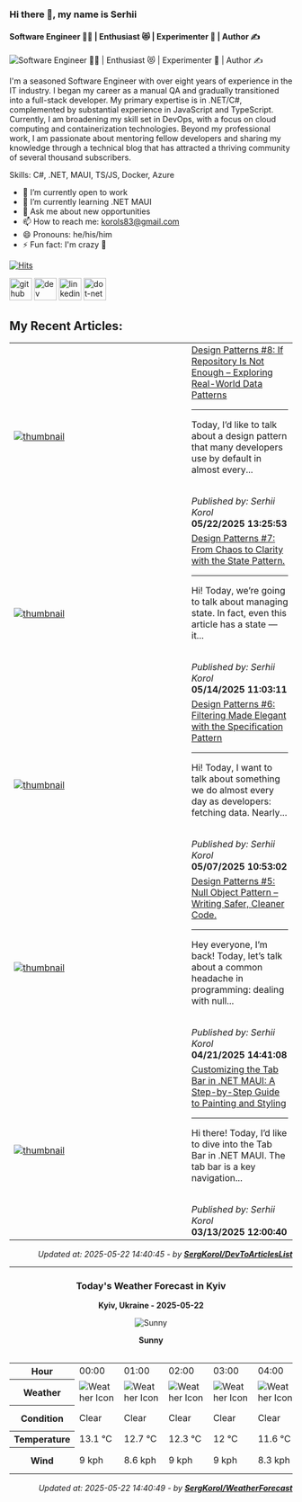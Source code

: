 ### Hi there 👋, my name is Serhii
#### Software Engineer 🧑‍💻 | Enthusiast 😻 | Experimenter 🧪 | Author ✍️
![Software Engineer 🧑‍💻 | Enthusiast 😻 | Experimenter 🧪 | Author ✍️](http://dartfordwaffler.co.uk/wp-content/uploads/2021/03/buy-me-a-beer.jpg)

I'm a seasoned Software Engineer with over eight years of
experience in the IT industry. I began my career as a manual QA
and gradually transitioned into a full-stack developer. My primary
expertise is in .NET/C#, complemented by substantial experience in
JavaScript and TypeScript. Currently, I am broadening my skill set in
DevOps, with a focus on cloud computing and containerization
technologies. Beyond my professional work, I am passionate about
mentoring fellow developers and sharing my knowledge through a
technical blog that has attracted a thriving community of several
thousand subscribers.

Skills: C#,  .NET, MAUI, TS/JS, Docker, Azure

- 🔭 I’m currently open to work 
- 🌱 I’m currently learning .NET MAUI 
- 💬 Ask me about new opportunities 
- 📫 How to reach me: korols83@gmail.com 
- 😄 Pronouns: he/his/him 
- ⚡ Fun fact: I'm crazy 🤪

[![Hits](https://hits.sh/github.com/SergKorol/hits.svg)](https://hits.sh/github.com/SergKorol/hits/)

[<img src='https://cdn.jsdelivr.net/npm/simple-icons@3.0.1/icons/github.svg' alt='github' height='40'>](https://github.com/https://github.com/SergKorol)  [<img src='https://cdn.jsdelivr.net/npm/simple-icons@3.0.1/icons/dev-dot-to.svg' alt='dev' height='40'>](https://dev.to/https://dev.to/serhii_korol_ab7776c50dba)  [<img src='https://cdn.jsdelivr.net/npm/simple-icons@3.0.1/icons/linkedin.svg' alt='linkedin' height='40'>](https://www.linkedin.com/in/https://www.linkedin.com/in/serhii-k-b04303132//)  [<img src='https://cdn.jsdelivr.net/npm/simple-icons@3.0.1/icons/dot-net.svg' alt='dot-net' height='40'>](https://dev.to/t/dotnet)  


<h2>My Recent Articles:</h2>

<table>
        <tr>
<td width="300px"><a href="https://dev.to/serhii_korol_ab7776c50dba/design-patterns-8-if-repository-is-not-enough-exploring-real-world-data-patterns-lh9"><img src="https://media2.dev.to/dynamic/image/width=1000,height=420,fit=cover,gravity=auto,format=auto/https%3A%2F%2Fdev-to-uploads.s3.amazonaws.com%2Fuploads%2Farticles%2F7yhzjtv3ynd7bm0i17pf.png" alt="thumbnail"></a></td>
<td><a href="https://dev.to/serhii_korol_ab7776c50dba/design-patterns-8-if-repository-is-not-enough-exploring-real-world-data-patterns-lh9">Design Patterns #8: If Repository Is Not Enough – Exploring Real-World Data Patterns</a><hr><p>Today, I’d like to talk about a design pattern that many developers use by default in almost every...</p><br><i>Published by: Serhii Korol</i><br><b>05/22/2025 13:25:53</b></td>
</tr>
<tr>
<td width="300px"><a href="https://dev.to/serhii_korol_ab7776c50dba/design-patterns-7-from-chaos-to-clarity-with-the-state-pattern-48gh"><img src="https://media2.dev.to/dynamic/image/width=1000,height=420,fit=cover,gravity=auto,format=auto/https%3A%2F%2Fdev-to-uploads.s3.amazonaws.com%2Fuploads%2Farticles%2F37jmojzh37fnluqux8ia.jpeg" alt="thumbnail"></a></td>
<td><a href="https://dev.to/serhii_korol_ab7776c50dba/design-patterns-7-from-chaos-to-clarity-with-the-state-pattern-48gh">Design Patterns #7: From Chaos to Clarity with the State Pattern.</a><hr><p>Hi! Today, we’re going to talk about managing state. In fact, even this article has a state — it...</p><br><i>Published by: Serhii Korol</i><br><b>05/14/2025 11:03:11</b></td>
</tr>
<tr>
<td width="300px"><a href="https://dev.to/serhii_korol_ab7776c50dba/design-patterns-6-filtering-made-elegant-with-the-specification-pattern-2ee8"><img src="https://media2.dev.to/dynamic/image/width=1000,height=420,fit=cover,gravity=auto,format=auto/https%3A%2F%2Fdev-to-uploads.s3.amazonaws.com%2Fuploads%2Farticles%2F0m7xrelezf1v9ygvqvnk.png" alt="thumbnail"></a></td>
<td><a href="https://dev.to/serhii_korol_ab7776c50dba/design-patterns-6-filtering-made-elegant-with-the-specification-pattern-2ee8">Design Patterns #6: Filtering Made Elegant with the Specification Pattern</a><hr><p>Hi! Today, I want to talk about something we do almost every day as developers: fetching data. Nearly...</p><br><i>Published by: Serhii Korol</i><br><b>05/07/2025 10:53:02</b></td>
</tr>
<tr>
<td width="300px"><a href="https://dev.to/serhii_korol_ab7776c50dba/design-patterns-5-null-object-pattern-writing-safer-cleaner-code-ebl"><img src="https://media2.dev.to/dynamic/image/width=1000,height=420,fit=cover,gravity=auto,format=auto/https%3A%2F%2Fdev-to-uploads.s3.amazonaws.com%2Fuploads%2Farticles%2Fvp56pacg0y87te02vnxm.png" alt="thumbnail"></a></td>
<td><a href="https://dev.to/serhii_korol_ab7776c50dba/design-patterns-5-null-object-pattern-writing-safer-cleaner-code-ebl">Design Patterns #5: Null Object Pattern – Writing Safer, Cleaner Code.</a><hr><p>Hey everyone, I’m back! Today, let’s talk about a common headache in programming: dealing with null...</p><br><i>Published by: Serhii Korol</i><br><b>04/21/2025 14:41:08</b></td>
</tr>
<tr>
<td width="300px"><a href="https://dev.to/serhii_korol_ab7776c50dba/customizing-the-tab-bar-in-net-maui-a-step-by-step-guide-to-painting-and-styling-4g7c"><img src="https://media2.dev.to/dynamic/image/width=1000,height=420,fit=cover,gravity=auto,format=auto/https%3A%2F%2Fdev-to-uploads.s3.amazonaws.com%2Fuploads%2Farticles%2F4o9yt0lex24uaw0sddqz.png" alt="thumbnail"></a></td>
<td><a href="https://dev.to/serhii_korol_ab7776c50dba/customizing-the-tab-bar-in-net-maui-a-step-by-step-guide-to-painting-and-styling-4g7c">Customizing the Tab Bar in .NET MAUI: A Step-by-Step Guide to Painting and Styling</a><hr><p>Hi there! Today, I’d like to dive into the Tab Bar in .NET MAUI. The tab bar is a key navigation...</p><br><i>Published by: Serhii Korol</i><br><b>03/13/2025 12:00:40</b></td>
</tr>

</table>

<div align="right">

<i>Updated at: 2025-05-22 14:40:45 - by <b>[SergKorol/DevToArticlesList](https://github.com/SergKorol/DevToArticlesList)</b></i>

</div>

<hr>
<div align="center">
<h3>Today's Weather Forecast in Kyiv</h3>

<b>Kyiv, Ukraine - 2025-05-22</b>

<img src="https://cdn.weatherapi.com/weather/64x64/day/113.png" alt="Sunny" />

<b>Sunny</b>
</div>

<table>
    <table>
<tr><th>Hour</th>
<td>00:00</td>
<td>01:00</td>
<td>02:00</td>
<td>03:00</td>
<td>04:00</td>
<td>05:00</td>
<td>06:00</td>
<td>07:00</td>
<td>08:00</td>
<td>09:00</td>
<td>10:00</td>
<td>11:00</td>
<td>12:00</td>
<td>13:00</td>
<td>14:00</td>
<td>15:00</td>
<td>16:00</td>
<td>17:00</td>
<td>18:00</td>
<td>19:00</td>
<td>20:00</td>
<td>21:00</td>
<td>22:00</td>
<td>23:00</td>
</tr>
<tr><th>Weather</th>
<td><img src="https://cdn.weatherapi.com/weather/64x64/night/113.png" alt="Weather Icon"></td>
<td><img src="https://cdn.weatherapi.com/weather/64x64/night/113.png" alt="Weather Icon"></td>
<td><img src="https://cdn.weatherapi.com/weather/64x64/night/113.png" alt="Weather Icon"></td>
<td><img src="https://cdn.weatherapi.com/weather/64x64/night/113.png" alt="Weather Icon"></td>
<td><img src="https://cdn.weatherapi.com/weather/64x64/night/113.png" alt="Weather Icon"></td>
<td><img src="https://cdn.weatherapi.com/weather/64x64/night/113.png" alt="Weather Icon"></td>
<td><img src="https://cdn.weatherapi.com/weather/64x64/day/113.png" alt="Weather Icon"></td>
<td><img src="https://cdn.weatherapi.com/weather/64x64/day/113.png" alt="Weather Icon"></td>
<td><img src="https://cdn.weatherapi.com/weather/64x64/day/113.png" alt="Weather Icon"></td>
<td><img src="https://cdn.weatherapi.com/weather/64x64/day/113.png" alt="Weather Icon"></td>
<td><img src="https://cdn.weatherapi.com/weather/64x64/day/113.png" alt="Weather Icon"></td>
<td><img src="https://cdn.weatherapi.com/weather/64x64/day/116.png" alt="Weather Icon"></td>
<td><img src="https://cdn.weatherapi.com/weather/64x64/day/116.png" alt="Weather Icon"></td>
<td><img src="https://cdn.weatherapi.com/weather/64x64/day/116.png" alt="Weather Icon"></td>
<td><img src="https://cdn.weatherapi.com/weather/64x64/day/116.png" alt="Weather Icon"></td>
<td><img src="https://cdn.weatherapi.com/weather/64x64/day/116.png" alt="Weather Icon"></td>
<td><img src="https://cdn.weatherapi.com/weather/64x64/day/116.png" alt="Weather Icon"></td>
<td><img src="https://cdn.weatherapi.com/weather/64x64/day/113.png" alt="Weather Icon"></td>
<td><img src="https://cdn.weatherapi.com/weather/64x64/day/113.png" alt="Weather Icon"></td>
<td><img src="https://cdn.weatherapi.com/weather/64x64/day/113.png" alt="Weather Icon"></td>
<td><img src="https://cdn.weatherapi.com/weather/64x64/day/116.png" alt="Weather Icon"></td>
<td><img src="https://cdn.weatherapi.com/weather/64x64/night/116.png" alt="Weather Icon"></td>
<td><img src="https://cdn.weatherapi.com/weather/64x64/night/116.png" alt="Weather Icon"></td>
<td><img src="https://cdn.weatherapi.com/weather/64x64/night/116.png" alt="Weather Icon"></td>
</tr>
<tr><th>Condition</th>
<td>Clear </td>
<td>Clear </td>
<td>Clear </td>
<td>Clear </td>
<td>Clear </td>
<td>Clear </td>
<td>Sunny</td>
<td>Sunny</td>
<td>Sunny</td>
<td>Sunny</td>
<td>Sunny</td>
<td>Partly Cloudy </td>
<td>Partly Cloudy </td>
<td>Partly Cloudy </td>
<td>Partly Cloudy </td>
<td>Partly Cloudy </td>
<td>Partly Cloudy </td>
<td>Sunny</td>
<td>Sunny</td>
<td>Sunny</td>
<td>Partly Cloudy </td>
<td>Partly Cloudy </td>
<td>Partly Cloudy </td>
<td>Partly Cloudy </td>
</tr>
<tr><th>Temperature</th>
<td>13.1 °C</td>
<td>12.7 °C</td>
<td>12.3 °C</td>
<td>12 °C</td>
<td>11.6 °C</td>
<td>12.1 °C</td>
<td>13.2 °C</td>
<td>15.2 °C</td>
<td>17.3 °C</td>
<td>19.2 °C</td>
<td>20.6 °C</td>
<td>21.7 °C</td>
<td>22.3 °C</td>
<td>22.4 °C</td>
<td>21.8 °C</td>
<td>22.2 °C</td>
<td>21.9 °C</td>
<td>21.5 °C</td>
<td>20.5 °C</td>
<td>19 °C</td>
<td>17.8 °C</td>
<td>17.3 °C</td>
<td>16.8 °C</td>
<td>16.3 °C</td>
</tr>
<tr><th>Wind</th>
<td>9 kph</td>
<td>8.6 kph</td>
<td>9 kph</td>
<td>9 kph</td>
<td>8.3 kph</td>
<td>8.3 kph</td>
<td>10.4 kph</td>
<td>11.9 kph</td>
<td>11.9 kph</td>
<td>12.6 kph</td>
<td>14.8 kph</td>
<td>17.6 kph</td>
<td>20.2 kph</td>
<td>22.3 kph</td>
<td>20.9 kph</td>
<td>20.5 kph</td>
<td>18.7 kph</td>
<td>17.3 kph</td>
<td>14.4 kph</td>
<td>13 kph</td>
<td>13.7 kph</td>
<td>14.8 kph</td>
<td>16.2 kph</td>
<td>16.6 kph</td>
</tr>
</table>

</table>

<div align="right">

<i>Updated at: 2025-05-22 14:40:49 - by <b>[SergKorol/WeatherForecast](https://github.com/SergKorol/WeatherForecast)</b></i>

</div>

